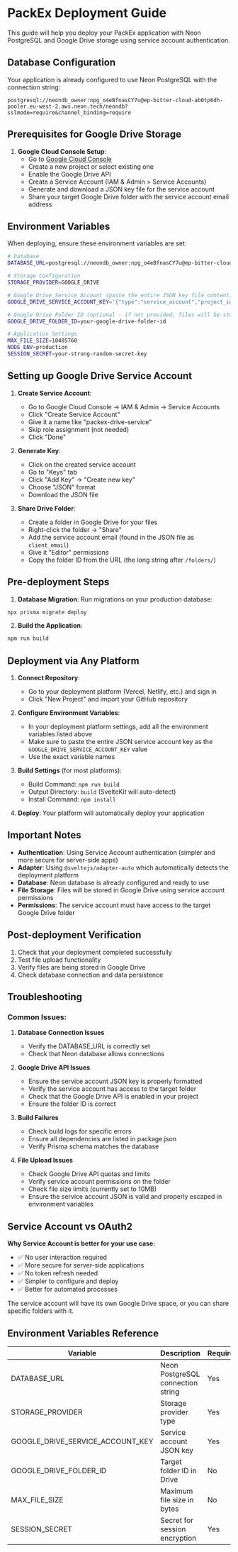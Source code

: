 # PackEx Deployment Guide

This guide will help you deploy your PackEx application with Neon PostgreSQL and Google Drive storage using service account authentication.

## Database Configuration

Your application is already configured to use Neon PostgreSQL with the connection string:
```
postgresql://neondb_owner:npg_o4eBfnasCY7u@ep-bitter-cloud-ab0tp6dh-pooler.eu-west-2.aws.neon.tech/neondb?sslmode=require&channel_binding=require
```

## Prerequisites for Google Drive Storage

1. **Google Cloud Console Setup**:
   - Go to [Google Cloud Console](https://console.cloud.google.com/)
   - Create a new project or select existing one
   - Enable the Google Drive API
   - Create a Service Account (IAM & Admin > Service Accounts)
   - Generate and download a JSON key file for the service account
   - Share your target Google Drive folder with the service account email address

## Environment Variables

When deploying, ensure these environment variables are set:

```bash
# Database
DATABASE_URL=postgresql://neondb_owner:npg_o4eBfnasCY7u@ep-bitter-cloud-ab0tp6dh-pooler.eu-west-2.aws.neon.tech/neondb?sslmode=require&channel_binding=require

# Storage Configuration
STORAGE_PROVIDER=GOOGLE_DRIVE

# Google Drive Service Account (paste the entire JSON key file content)
GOOGLE_DRIVE_SERVICE_ACCOUNT_KEY='{"type":"service_account","project_id":"your-project",...}'

# Google Drive Folder ID (optional - if not provided, files will be stored in root)
GOOGLE_DRIVE_FOLDER_ID=your-google-drive-folder-id

# Application Settings
MAX_FILE_SIZE=10485760
NODE_ENV=production
SESSION_SECRET=your-strong-random-secret-key
```

## Setting up Google Drive Service Account

1. **Create Service Account**:
   - Go to Google Cloud Console → IAM & Admin → Service Accounts
   - Click "Create Service Account"
   - Give it a name like "packex-drive-service"
   - Skip role assignment (not needed)
   - Click "Done"

2. **Generate Key**:
   - Click on the created service account
   - Go to "Keys" tab
   - Click "Add Key" → "Create new key"
   - Choose "JSON" format
   - Download the JSON file

3. **Share Drive Folder**:
   - Create a folder in Google Drive for your files
   - Right-click the folder → "Share"
   - Add the service account email (found in the JSON file as `client_email`)
   - Give it "Editor" permissions
   - Copy the folder ID from the URL (the long string after `/folders/`)

## Pre-deployment Steps

1. **Database Migration**: Run migrations on your production database:
```bash
npx prisma migrate deploy
```

2. **Build the Application**:
```bash
npm run build
```

## Deployment via Any Platform

1. **Connect Repository**: 
   - Go to your deployment platform (Vercel, Netlify, etc.) and sign in
   - Click "New Project" and import your GitHub repository

2. **Configure Environment Variables**:
   - In your deployment platform settings, add all the environment variables listed above
   - Make sure to paste the entire JSON service account key as the `GOOGLE_DRIVE_SERVICE_ACCOUNT_KEY` value
   - Use the exact variable names

3. **Build Settings** (for most platforms):
   - Build Command: `npm run build`
   - Output Directory: `build` (SvelteKit will auto-detect)
   - Install Command: `npm install`

4. **Deploy**: Your platform will automatically deploy your application

## Important Notes

- **Authentication**: Using Service Account authentication (simpler and more secure for server-side apps)
- **Adapter**: Using `@sveltejs/adapter-auto` which automatically detects the deployment platform
- **Database**: Neon database is already configured and ready to use
- **File Storage**: Files will be stored in Google Drive using service account permissions
- **Permissions**: The service account must have access to the target Google Drive folder

## Post-deployment Verification

1. Check that your deployment completed successfully
2. Test file upload functionality  
3. Verify files are being stored in Google Drive
4. Check database connection and data persistence

## Troubleshooting

### Common Issues:

1. **Database Connection Issues**
   - Verify the DATABASE_URL is correctly set
   - Check that Neon database allows connections

2. **Google Drive API Issues**
   - Ensure the service account JSON key is properly formatted
   - Verify the service account has access to the target folder
   - Check that the Google Drive API is enabled in your project
   - Ensure the folder ID is correct

3. **Build Failures**
   - Check build logs for specific errors
   - Ensure all dependencies are listed in package.json
   - Verify Prisma schema matches the database

4. **File Upload Issues**
   - Check Google Drive API quotas and limits
   - Verify service account permissions on the folder
   - Check file size limits (currently set to 10MB)
   - Ensure the service account JSON is valid and properly escaped in environment variables

## Service Account vs OAuth2

**Why Service Account is better for your use case:**
- ✅ No user interaction required
- ✅ More secure for server-side applications
- ✅ No token refresh needed
- ✅ Simpler to configure and deploy
- ✅ Better for automated processes

The service account will have its own Google Drive space, or you can share specific folders with it.

## Environment Variables Reference

| Variable | Description | Required | Example |
|----------|-------------|----------|---------|
| DATABASE_URL | Neon PostgreSQL connection string | Yes | postgresql://... |
| STORAGE_PROVIDER | Storage provider type | Yes | GOOGLE_DRIVE |
| GOOGLE_DRIVE_SERVICE_ACCOUNT_KEY | Service account JSON key | Yes | {"type":"service_account",...} |
| GOOGLE_DRIVE_FOLDER_ID | Target folder ID in Drive | No | 1BxxxxxxxxxxxxxB |
| MAX_FILE_SIZE | Maximum file size in bytes | No | 10485760 |
| SESSION_SECRET | Secret for session encryption | Yes | random-secret-key |
